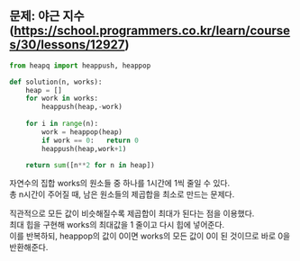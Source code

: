 ## 문제: 야근 지수 (https://school.programmers.co.kr/learn/courses/30/lessons/12927)
```python
from heapq import heappush, heappop

def solution(n, works):
    heap = []
    for work in works:
        heappush(heap,-work)
    
    for i in range(n):
        work = heappop(heap)
        if work == 0:   return 0
        heappush(heap,work+1)

    return sum([n**2 for n in heap])
```
자연수의 집합 works의 원소들 중 하나를 1시간에 1씩 줄일 수 있다.  
총 n시간이 주어질 때, 남은 원소들의 제곱합을 최소로 만드는 문제다.  

직관적으로 모든 값이 비슷해질수록 제곱합이 최대가 된다는 점을 이용했다.  
최대 힙을 구현해 works의 최대값을 1 줄이고 다시 힙에 넣어준다.  
이를 반복하되, heappop의 값이 0이면 works의 모든 값이 0이 된 것이므로 바로 0을 반환해준다.  
